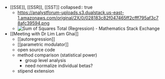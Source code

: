 - [[SSE]], [[SSR]], [[SST]]
  collapsed:: true
	- https://analystforum-uploads.s3.dualstack.us-east-1.amazonaws.com/original/2X/0/028183c82f047465ff2cfff795af3c78afc39594.png
	- ![Sum of Squares Total (Regression) - Mathematics Stack Exchange](https://i.sstatic.net/R7Tn8.png)
- [[Meeting with Dr Lim Lam Ghai]]
	- [[autoregression]]
	- [[parametric modulator]]
	- open source code
	- method comparison (statistical power)
		- group level analysis
		- need normalize individual betas?
	- stipend extension